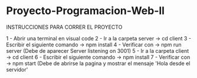 # Proyecto-Programacion-Web-ll

INSTRUCCIONES PARA CORRER EL PROYECTO

1 - Abrir una terminal en visual code
2 - Ir a la carpeta server -> cd client
3 - Escribir el siguiente comando -> npm install
4 - Verificar con -> npm run server (Debe de aparecer Server listening on 3001)
5 - Ir a la carpeta client -> cd client
6 - Escribir el siguiente comando -> npm install
7 - Verificar con -> npm start (Debe de abrirse la pagina y mostrar el mensaje 'Hola desde el servidor'


